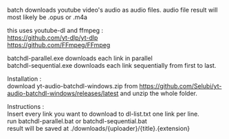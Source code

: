 batch downloads youtube video's audio as audio files. audio file result will most likely be .opus or .m4a

this uses youtube-dl and ffmpeg :  
https://github.com/yt-dlp/yt-dlp  
https://github.com/FFmpeg/FFmpeg  

batchdl-parallel.exe downloads each link in parallel  
batchdl-sequential.exe  downloads each link sequentially from first to last.

Installation :   
download yt-audio-batchdl-windows.zip from https://github.com/Selubi/yt-audio-batchdl-windows/releases/latest and unzip the whole folder.

Instructions :  
Insert every link you want to download to dl-list.txt one link per line.  
run batchdl-parallel.bat or batchdl-sequential.bat  
result will be saved at ./downloads/{uploader}/{title}.{extension}  
